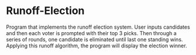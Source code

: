 # Runoff-Election
Program that implements the runoff election system. User inputs candidates and then each voter is prompted with their top 3 picks. Then through a series of rounds, one candidate is eliminated until last one standing wins. Applying this runoff algorithm, the program will display the election winner.
